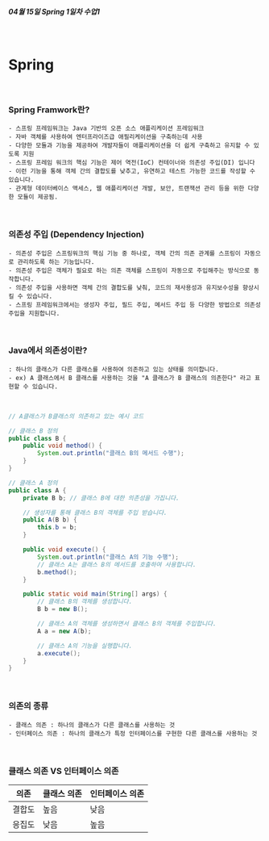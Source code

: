  **<h5>04월 15일 Spring 1일차 수업1</h5>** <br>

# Spring
<br>

### Spring Framwork란? <br>
    - 스프링 프레임워크는 Java 기반의 오픈 소스 애플리케이션 프레임워크
    - 자바 객체를 사용하여 엔터프라이즈급 애필리케이션을 구축하는데 사용
    - 다양한 모듈과 기능을 제공하여 개발자들이 애플리케이션을 더 쉽게 구축하고 유지할 수 있도록 지원
    - 스프링 프레임 워크의 핵심 기능은 제어 역전(IoC) 컨테이너와 의존성 주입(DI) 입니다
    - 이런 기능을 통해 객체 간의 결합도를 낮추고, 유연하고 테스트 가능한 코드를 작성할 수 있습니다.
    - 관계형 데이터베이스 액세스, 웹 애플리케이션 개발, 보안, 트랜잭션 관리 등을 위한 다양한 모듈이 제공됨.

<br>

### 의존성 주입 (Dependency Injection) <br>
    - 의존성 주입은 스프링워크의 핵심 기능 중 하나로, 객체 간의 의존 관계를 스프링이 자동으로 관리하도록 하는 기능입니다.
    - 의존성 주입은 객체가 필요로 하는 의존 객체를 스프링이 자동으로 주입해주는 방식으로 동작합니다.
    - 의존성 주입을 사용하면 객체 간의 결합도를 낮춰, 코드의 재사용성과 유지보수성을 향상시킬 수 있습니다.
    - 스프링 프레임워크에서는 생성자 주입, 필드 주입, 메서드 주입 등 다양한 방법으로 의존성 주입을 지원합니다.

<br>

### Java에서 의존성이란?
    : 하나의 클래스가 다른 클래스를 사용하여 의존하고 있는 상태를 의미합니다.
    - ex) A 클래스에서 B 클래스를 사용하는 것을 "A 클래스가 B 클래스의 의존한다" 라고 표현할 수 있습니다.

<br>

```java
// A클래스가 B클래스의 의존하고 있는 예시 코드

// 클래스 B 정의
public class B {
    public void method() { 
        System.out.println("클래스 B의 메서드 수행");
    }
}

// 클래스 A 정의
public class A {
    private B b; // 클래스 B에 대한 의존성을 가집니다.

    // 생성자를 통해 클래스 B의 객체를 주입 받습니다.
    public A(B b) {
        this.b = b;
    }

    public void execute() {
        System.out.println("클래스 A의 기능 수행");
        // 클래스 A는 클래스 B의 메서드를 호출하여 사용합니다.
        b.method();
    }

    public static void main(String[] args) {
        // 클래스 B의 객체를 생성합니다.
        B b = new B(); 

        // 클래스 A의 객체를 생성하면서 클래스 B의 객체를 주입합니다.
        A a = new A(b); 

        // 클래스 A의 기능을 실행합니다.
        a.execute();
    }
}
```

<br>

### 의존의 종류 <br>
    - 클래스 의존 : 하나의 클래스가 다른 클래스를 사용하는 것
    - 인터페이스 의존 : 하나의 클래스가 특정 인터페이스를 구현한 다른 클래스를 사용하는 것


<br>

### 클래스 의존 VS 인터페이스 의존 <br>

|의존|클래스 의존|인터페이스 의존|
|--|--|--|
|결합도|높음|낮음|
|응집도|낮음|높음|